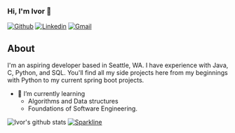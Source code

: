 ### Hi, I'm Ivor 👋
[![Github](https://img.shields.io/badge/-Github-000?style=flat&logo=Github&logoColor=white)](https://github.com/ivor808)
[![Linkedin](https://img.shields.io/badge/-LinkedIn-blue?style=flat&logo=Linkedin&logoColor=white)](https://www.linkedin.com/in/ivor-zalud/)
[![Gmail](https://img.shields.io/badge/-Gmail-c14438?style=flat&logo=Gmail&logoColor=white)](mailto:ivor808@gmail.com)

## About
I'm an aspiring developer based in Seattle, WA. I have experience with Java, C, Python, and SQL. You'll find all my side projects here from my beginnings with Python to my current spring boot projects.
- 🌱 I’m currently learning
  - Algorithms and Data structures
  - Foundations of Software Engineering.

![Ivor's github stats](https://github-readme-stats.vercel.app/api?username=ivor808&show_icons=true&title_color=fff&icon_color=FFD700&text_color=ECECEC&bg_color=8A2BE2)
[![Sparkline](https://stars.medv.io/ivor808/badges.svg)](https://stars.medv.io/ivor808/badges)

<!--
**Ivor808/ivor808** is a ✨ _special_ ✨ repository because its `README.md` (this file) appears on your GitHub profile.

Here are some ideas to get you started:

- 🔭 I’m currently working on ...
- 🌱 I’m currently learning ...
- 👯 I’m looking to collaborate on ...
- 🤔 I’m looking for help with ...
- 💬 Ask me about ...
- 📫 How to reach me: ...
- 😄 Pronouns: ...
- ⚡ Fun fact: ...
-->
